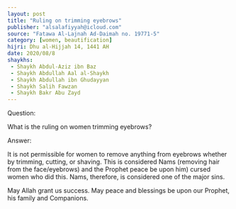 ```yaml
---
layout: post
title: "Ruling on trimming eyebrows"
publisher: "alsalafiyyah@icloud.com"
source: "Fatawa Al-Lajnah Ad-Daimah no. 19771-5"
category: [women, beautification]
hijri: Dhu al-Hijjah 14, 1441 AH
date: 2020/08/8
shaykhs: 
 - Shaykh Abdul-Aziz ibn Baz
 - Shaykh Abdullah Aal al-Shaykh
 - Shaykh Abdullah ibn Ghudayyan
 - Shaykh Salih Fawzan
 - Shaykh Bakr Abu Zayd
---
```


Question: 

What is the ruling on women trimming eyebrows?

Answer: 

It is not permissible for women to remove anything from eyebrows whether by trimming, cutting, or shaving. This is considered Nams (removing hair from the face/eyebrows) and the Prophet peace be upon him) cursed women who did this. Nams, therefore, is considered one of the major sins. 

May Allah grant us success. May peace and blessings be upon our Prophet, his family and Companions.
